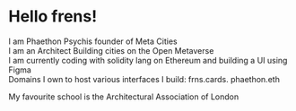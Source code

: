 # Hello frens!
I am Phaethon Psychis founder of Meta Cities<br>
I am an Architect  Building cities on the Open Metaverse <br>
I am currently coding with solidity lang on Ethereum and building a UI using Figma<br>
Domains I own to host various interfaces I build: frns.cards. phaethon.eth<br>

My favourite school is the Architectural Association of London<br>
